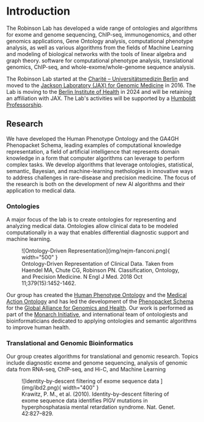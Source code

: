 # Introduction

The Robinson Lab has developed a wide range of ontologies and algorithms for exome and genome sequencing, ChIP-seq, immunogenomics, and other genomics applications, Gene Ontology analysis, computational phenotype analysis, as well as various algorithms from the fields of Machine Learning and modeling of biological networks with the tools of linear  algebra and graph theory. software for computational phenotype analysis, translational genomics, ChIP-seq, and whole-exome/whole-genome sequence analysis. 

The Robinson Lab started at the [Charité – Universitätsmedizin Berlin](https://www.charite.de/) and moved to the 
[Jackson Laboratory (JAX) for Genomic Medicine](https://www.jax.org/) in 2016. The Lab is moving to the [Berlin Institute of Health](https://www.bihealth.org/en/) in 2024 and will be retaining an affiliation with JAX. The Lab's activities will be supported by a [Humboldt Professorship](https://www.humboldt-foundation.de/entdecken/newsroom/dossier-alexander-von-humboldt-professur/peter-nicholas-robinson).


## Research

We have developed the
Human Phenotype Ontology and the GA4GH Phenopacket Schema, leading examples of computational knowledge 
representation, a field of artificial intelligence that represents domain knowledge in a form that 
computer algorithms can leverage to perform complex tasks. We develop algorithms 
that leverage ontologies, statistical, semantic, Bayesian, and machine-learning methologies in innovative ways 
to address challenges in rare-disease and precision medicine. The focus of the research is both on the 
development of new AI algorithms and their application to medical data. 




### Ontologies

A major focus of the lab is to create ontologies for representing and analyzing medical data. Ontologies allow clinical data to be modeled computationally in a way that enables differential diagnostic support and machine learning.

<figure markdown>
![Ontology-Driven Representation](img/nejm-fanconi.png){ width="500" }
<figcaption>Ontology-Driven Representation of Clinical Data. Taken from Haendel MA, Chute CG, Robinson PN. Classification, Ontology, and Precision Medicine. N Engl J Med. 2018 Oct 11;379(15):1452-1462.
</figcaption>
</figure>

Our group has created the [Human Phenotype Ontology](http:///www.human-phenotype-ontology.org) and the [Medical Action Ontology](https://pubmed.ncbi.nlm.nih.gov/37503136/) and has led the development of the [Phenopacket Schema](https://pubmed.ncbi.nlm.nih.gov/35705716/) for the [Global Alliance for Genomics and Health](https://www.ga4gh.org/). Our work is performed as part of the [Monarch Initiative](http://monarchinitiative.org), and international team of ontologiests and bioinformaticians dedicated to applying ontologies and semantic algorithms to improve human health.

### Translational and Genomic Bioinformatics

Our group creates algorithms for translational and genomic research. Topics include diagnostic exome and genome sequencing, analysis of genomic data from RNA-seq, ChIP-seq, and Hi-C, and Machine Learning

<figure markdown>
![Identity-by-descent filtering of exome sequence data ](img/ibd2.png){ width="400" }
<figcaption>Krawitz, P. M., et al. (2010). Identity-by-descent filtering of exome sequence data identifies PIGV mutations in hyperphosphatasia mental retardation syndrome. Nat. Genet. 42:827–829.
</figcaption>
</figure>